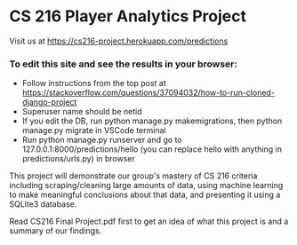 # CS 216 Player Analytics Project

Visit us at https://cs216-project.herokuapp.com/predictions

### To edit this site and see the results in your browser:
- Follow instructions from the top post at https://stackoverflow.com/questions/37094032/how-to-run-cloned-django-project
- Superuser name should be netid
- If you edit the DB, run python manage.py makemigrations, then python manage.py migrate in VSCode terminal
- Run python manage.py runserver and go to 127.0.0.1:8000/predictions/hello (you can replace hello with anything in predictions/urls.py) in browser 

This project will demonstrate our group's mastery of CS 216 criteria including scraping/cleaning large amounts of data, using machine learning to make meaningful conclusions about that data, and presenting it using a SQLite3 database.

Read CS216 Final Project.pdf first to get an idea of what this project is and a summary of our findings. 
